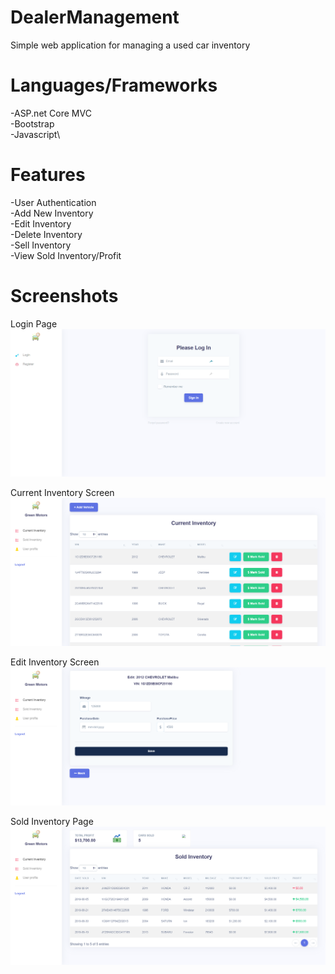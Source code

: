 # DealerManagement
Simple web application for managing a used car inventory

# Languages/Frameworks
-ASP.net Core MVC\
-Bootstrap\
-Javascript\

# Features
-User Authentication\
-Add New Inventory\
-Edit Inventory\
-Delete Inventory\
-Sell Inventory\
-View Sold Inventory/Profit

# Screenshots
Login Page
![Alt text](/Screenshots/Login_Menu.png?raw=true "Optional Title")

Current Inventory Screen
![Alt text](/Screenshots/Current_Inventory.png?raw=true "Optional Title")

Edit Inventory Screen
![Alt text](/Screenshots/Edit_Page.png?raw=true "Optional Title")

Sold Inventory Page
![Alt text](/Screenshots/Sold_Inventory.png?raw=true "Optional Title")
